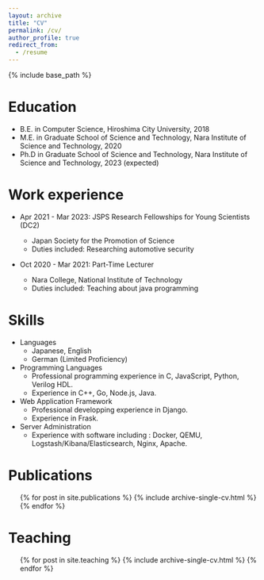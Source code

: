 ```yaml
---
layout: archive
title: "CV"
permalink: /cv/
author_profile: true
redirect_from:
  - /resume
---
```


{% include base_path %}

Education
======
* B.E. in Computer Science, Hiroshima City University, 2018
* M.E. in Graduate School of Science and Technology, Nara Institute of Science and Technology, 2020
* Ph.D in Graduate School of Science and Technology, Nara Institute of Science and Technology, 2023 (expected)

Work experience
======
* Apr 2021 - Mar 2023: JSPS Research Fellowships for Young Scientists (DC2)
  * Japan Society for the Promotion of Science
  * Duties included: Researching automotive security

* Oct 2020 - Mar 2021: Part-Time Lecturer
  * Nara College, National Institute of Technology
  * Duties included: Teaching about java programming
  
Skills
======
* Languages
  * Japanese, English
  * German (Limited Proficiency)
* Programming Languages
  * Professional programming experience in C, JavaScript, Python, Verilog HDL.
  * Experience in C++, Go, Node.js, Java.
* Web Application Framework
  * Professional developping experience in Django.
  * Experience in Frask.
* Server Administration
  * Experience with software including : Docker, QEMU, Logstash/Kibana/Elasticsearch, Nginx, Apache.

Publications
======
  <ul>{% for post in site.publications %}
    {% include archive-single-cv.html %}
  {% endfor %}</ul>
  
<!-- Talks
======
  <ul>{% for post in site.talks %}
    {% include archive-single-talk-cv.html %}
  {% endfor %}</ul>
-->
  
Teaching
======
  <ul>{% for post in site.teaching %}
    {% include archive-single-cv.html %}
  {% endfor %}</ul>

